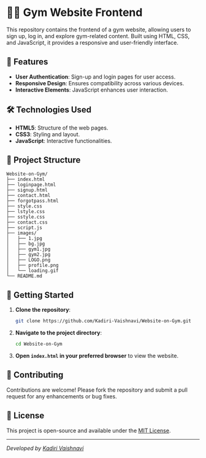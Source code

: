 
# 🏋️‍♀️ Gym Website Frontend

This repository contains the frontend of a gym website, allowing users to sign up, log in, and explore gym-related content. Built using HTML, CSS, and JavaScript, it provides a responsive and user-friendly interface.

## 🚀 Features

- **User Authentication**: Sign-up and login pages for user access.
- **Responsive Design**: Ensures compatibility across various devices.
- **Interactive Elements**: JavaScript enhances user interaction.

## 🛠 Technologies Used

- **HTML5**: Structure of the web pages.
- **CSS3**: Styling and layout.
- **JavaScript**: Interactive functionalities.

## 📁 Project Structure

```
Website-on-Gym/
├── index.html
├── loginpage.html
├── signup.html
├── contact.html
├── forgotpass.html
├── style.css
├── lstyle.css
├── sstyle.css
├── contact.css
├── script.js
├── images/
│   ├── 1.jpg
│   ├── bg.jpg
│   ├── gym1.jpg
│   ├── gym2.jpg
│   ├── LOGO.png
│   ├── profile.png
│   └── loading.gif
└── README.md
```


## 🔧 Getting Started

1. **Clone the repository**:
   ```bash
   git clone https://github.com/Kadiri-Vaishnavi/Website-on-Gym.git
   ```
2. **Navigate to the project directory**:
   ```bash
   cd Website-on-Gym
   ```
3. **Open `index.html` in your preferred browser** to view the website.

## 🤝 Contributing

Contributions are welcome! Please fork the repository and submit a pull request for any enhancements or bug fixes.

## 📄 License

This project is open-source and available under the [MIT License](LICENSE).

---

*Developed by [Kadiri Vaishnavi](https://github.com/Kadiri-Vaishnavi)*
